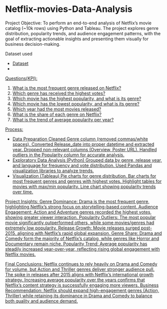 # Netflix-movies-Data-Analysis
Project Objective:
To perform an end-to-end analysis of Netflix’s movie catalog (~10k rows) using Python and Tableau. The project explores genre distribution, popularity trends, and audience engagement patterns, with the goal of extracting actionable insights and presenting them visually for business decision-making.

Dataset used
- <a href="https://github.com/NTMASKOSTALIN/Netflix-movies-Data-Analysis/blob/main/cleaned_mymoviedb.xlsx">Dataset
- 
Questions(KPI):
1. What is the most frequent genre released on Netflix?
2. Which genre has received the highest votes?
3. Which movie has the highest popularity, and what is its genre?
4. Which movie has the lowest popularity, and what is its genre?
5. Which year had the most movies released?
6. What is the share of each genre on Netflix?
7. What is the trend of average popularity per year?

Process:
* Data Preparation
Cleaned Genre column (removed commas/white spaces).
Converted Release_date into proper datetime and extracted year.
Dropped non-relevant columns (Overview, Poster URL).
Handled outliers in the Popularity column for accurate analysis.
* Exploratory Data Analysis (Python)
Grouped data by genre, release year, and language for frequency and vote distribution.
Used Pandas and visualization libraries to analyze trends.
* Visualization (Tableau)
Pie charts for genre distribution.
Bar charts for most frequent genres and genres with highest votes.
Highlight tables for movies with max/min popularity.
Line chart showing popularity trends over time.

Project Insights:
Genre Dominance: Drama is the most frequent genre, highlighting Netflix’s strong focus on storytelling-based content.
Audience Engagement: Action and Adventure genres recorded the highest votes, showing greater viewer interaction.
Popularity Outliers: The most popular movie significantly outperformed others, while some movies/genres had extremely low popularity.
Release Growth: Movie releases surged post-2015, aligning with Netflix’s rapid global expansion.
Genre Share: Drama and Comedy form the majority of Netflix’s catalog, while genres like Horror and Documentary remain niche.
Popularity Trend: Average popularity has steadily increased year-over-year, reflecting rising global engagement with Netflix movies.

Final Conclusions:
Netflix continues to rely heavily on Drama and Comedy for volume, but Action and Thriller genres deliver stronger audience pull.
The spike in releases after 2015 aligns with Netflix’s international growth strategy.
Increasing average popularity over the years confirms that Netflix’s content strategy is successfully engaging more viewers.
Business Recommendation: Netflix should expand high-engagement genres (Action, Thriller) while retaining its dominance in Drama and Comedy to balance both quality and audience demand.
